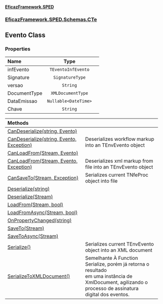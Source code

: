 #### [EficazFramework.SPED](EficazFrameworkSPED.md 'EficazFramework SPED')
### [EficazFramework.SPED.Schemas.CTe](EficazFramework.SPED.Schemas.CTe.md 'EficazFramework.SPED.Schemas.CTe')

## Evento Class
### Properties

| Name | Type | |
| :--- | :---: | :--- |
| infEvento | `TEventoInfEvento` |  |
| Signature | `SignatureType` |  |
| versao | `String` |  |
| DocumentType | `XMLDocumentType` |  |
| DataEmissao | `Nullable<DateTime>` |  |
| Chave | `String` |  |

| Methods | |
| :--- | :--- |
| [CanDeserialize(string, Evento)](EficazFramework.SPED.Schemas.CTe/Evento/CanDeserialize(string,Evento).md 'EficazFramework.SPED.Schemas.CTe.Evento.CanDeserialize(string, EficazFramework.SPED.Schemas.CTe.Evento)') | |
| [CanDeserialize(string, Evento, Exception)](EficazFramework.SPED.Schemas.CTe/Evento/CanDeserialize(string,Evento,Exception).md 'EficazFramework.SPED.Schemas.CTe.Evento.CanDeserialize(string, EficazFramework.SPED.Schemas.CTe.Evento, System.Exception)') | Deserializes workflow markup into an TEnvEvento object |
| [CanLoadFrom(Stream, Evento)](EficazFramework.SPED.Schemas.CTe/Evento/CanLoadFrom(Stream,Evento).md 'EficazFramework.SPED.Schemas.CTe.Evento.CanLoadFrom(System.IO.Stream, EficazFramework.SPED.Schemas.CTe.Evento)') | |
| [CanLoadFrom(Stream, Evento, Exception)](EficazFramework.SPED.Schemas.CTe/Evento/CanLoadFrom(Stream,Evento,Exception).md 'EficazFramework.SPED.Schemas.CTe.Evento.CanLoadFrom(System.IO.Stream, EficazFramework.SPED.Schemas.CTe.Evento, System.Exception)') | Deserializes xml markup from file into an TEnvEvento object |
| [CanSaveTo(Stream, Exception)](EficazFramework.SPED.Schemas.CTe/Evento/CanSaveTo(Stream,Exception).md 'EficazFramework.SPED.Schemas.CTe.Evento.CanSaveTo(System.IO.Stream, System.Exception)') | Serializes current TNfeProc object into file |
| [Deserialize(string)](EficazFramework.SPED.Schemas.CTe/Evento/Deserialize(string).md 'EficazFramework.SPED.Schemas.CTe.Evento.Deserialize(string)') | |
| [Deserialize(Stream)](EficazFramework.SPED.Schemas.CTe/Evento/Deserialize(Stream).md 'EficazFramework.SPED.Schemas.CTe.Evento.Deserialize(System.IO.Stream)') | |
| [LoadFrom(Stream, bool)](EficazFramework.SPED.Schemas.CTe/Evento/LoadFrom(Stream,bool).md 'EficazFramework.SPED.Schemas.CTe.Evento.LoadFrom(System.IO.Stream, bool)') | |
| [LoadFromAsync(Stream, bool)](EficazFramework.SPED.Schemas.CTe/Evento/LoadFromAsync(Stream,bool).md 'EficazFramework.SPED.Schemas.CTe.Evento.LoadFromAsync(System.IO.Stream, bool)') | |
| [OnPropertyChanged(string)](EficazFramework.SPED.Schemas.CTe/Evento/OnPropertyChanged(string).md 'EficazFramework.SPED.Schemas.CTe.Evento.OnPropertyChanged(string)') | |
| [SaveTo(Stream)](EficazFramework.SPED.Schemas.CTe/Evento/SaveTo(Stream).md 'EficazFramework.SPED.Schemas.CTe.Evento.SaveTo(System.IO.Stream)') | |
| [SaveToAsync(Stream)](EficazFramework.SPED.Schemas.CTe/Evento/SaveToAsync(Stream).md 'EficazFramework.SPED.Schemas.CTe.Evento.SaveToAsync(System.IO.Stream)') | |
| [Serialize()](EficazFramework.SPED.Schemas.CTe/Evento/Serialize().md 'EficazFramework.SPED.Schemas.CTe.Evento.Serialize()') | Serializes current TEnvEvento object into an XML document |
| [SerializeToXMLDocument()](EficazFramework.SPED.Schemas.CTe/Evento/SerializeToXMLDocument().md 'EficazFramework.SPED.Schemas.CTe.Evento.SerializeToXMLDocument()') | Semelhante À Function Serialize, porém já retorna o resultado<br/>em uma instância de XmlDocument, agilizando o processo de assinatura<br/>digital dos eventos. |
